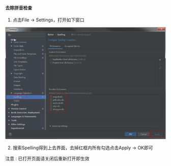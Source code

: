 #### 去除拼音检查

1. 点击File -> Settings，打开如下窗口 

![](.去除拼音检查_images/c92738e5.png)

2. 搜索Spelling得到上去界面，去掉红框内所有勾选点击Apply -> OK即可

注意 : 已打开页面请关闭后重新打开即生效 